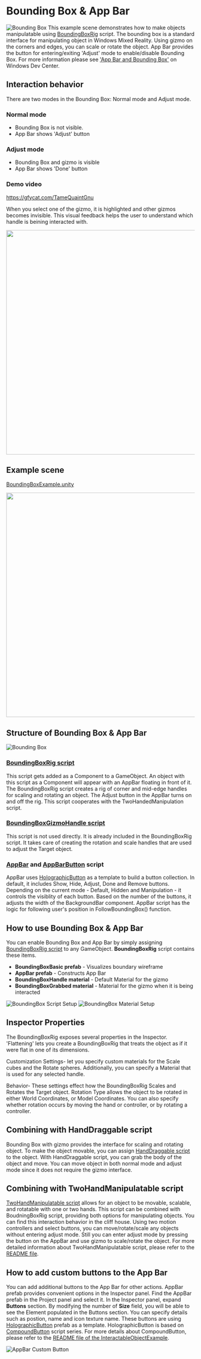 # Bounding Box & App Bar
![Bounding Box](/External/ReadMeImages/MRTK_AppBar_BoundingBox.jpg)
This example scene demonstrates how to make objects manipulatable using [BoundingBoxRig](/Assets/HoloToolkit/UX/Scripts/BoundingBoxes/BoundingBoxRig.cs) script. The bounding box is a standard interface for manipulating object in Windows Mixed Reality. Using gizmo on the corners and edges, you can scale or rotate the object. 
App Bar provides the button for entering/exiting 'Adjust' mode to enable/disable Bounding Box. For more information please see ['App Bar and Bounding Box'](https://developer.microsoft.com/en-us/windows/mixed-reality/app_bar_and_bounding_box) on Windows Dev Center.

## Interaction behavior ##
There are two modes in the Bounding Box: Normal mode and Adjust mode. 
### Normal mode ###
- Bounding Box is not visible. 
- App Bar shows 'Adjust' button

### Adjust mode ###
- Bounding Box and gizmo is visible
- App Bar shows 'Done' button

### Demo video ###
https://gfycat.com/TameQuaintGnu

When you select one of the gizmo, it is highlighted and other gizmos becomes invisible. This visual feedback helps the user to understand which handle is beining interacted with.


<img src="/External/ReadMeImages/MRTK_AppBar_BoundingBox_Interaction.jpg" width="600">

## Example scene ##
[BoundingBoxExample.unity](/Assets/HoloToolkit-Examples/UX/Scenes/BoundingBoxGizmoExample.unity)

<img src="/External/ReadMeImages/MRTK_AppBar_BoundingBox_ExampleScene.jpg" width="600">



## Structure of Bounding Box & App Bar ##
![Bounding Box](/External/ReadMeImages/MRTK_AppBar_BoundingBox_Structure.jpg)
### [BoundingBoxRig script](/Assets/HoloToolkit/UX/Scripts/BoundingBoxes/BoundingBoxRig.cs) ###
This script gets added as a Component to a GameObject. An object with this script as a Component will appear with an AppBar floating in front of it. The BoundingBoxRig script creates a rig of corner and mid-edge handles for scaling and rotating an object. The Adjust button in the AppBar turns on and off the rig. This script cooperates with the TwoHandedManipulation script.



### [BoundingBoxGizmoHandle script](/Assets/HoloToolkit/UX/Scripts/BoundingBoxes/BoundingBoxGizmoHandle.cs) ###
This script is not used directly. It is already included in the BoundingBoxRig script. It takes care of creating the rotation and scale handles that are used to adjust the Target object.




### [AppBar](/Assets/HoloToolkit/UX/Scripts/AppBar/AppBar.cs) and [AppBarButton](/Assets/HoloToolkit/UX/Scripts/AppBar/AppBarButton.cs) script ###
AppBar uses [HolographicButton](/Assets/HoloToolkit/UX/Prefabs/Buttons/HolographicButton.prefab) as a template to build a button collection. In default, it includes Show, Hide, Adjust, Done and Remove buttons. Depending on the current mode - Default, Hidden and Manipulation - it controls the visiblity of each button. Based on the number of the buttons, it adjusts the width of the BackgroundBar component. AppBar script has the logic for following user's position in FollowBoundingBox() function.


## How to use Bounding Box & App Bar ##
You can enable Bounding Box and App Bar by simply assigning [BoundingBoxRig script](/Assets/HoloToolkit/UX/Scripts/BoundingBoxes/BoundingBoxRig.cs) to any GameObject. **BoundingBoxRig** script contains these items.
- **BoundingBoxBasic prefab** - Visualizes boundary wireframe 
- **AppBar prefab** - Constructs App Bar
- **BoundingBoxHandle material** - Default Material for the gizmo
- **BoundingBoxGrabbed material** - Material for the gizmo when it is being interacted

![BoundingBox Script Setup](/External/ReadMeImages/MRTK_AppBar_BoundingBox_ScriptSetup.jpg)
![BoundingBox Material Setup](/External/ReadMeImages/MRTK_AppBar_BoundingBox_Materials.jpg)

## Inspector Properties ##
The BoundingBoxRig exposes several properties in the Inspector. 'Flattening' lets you create a BoundingBoxRig that treats the object as if it were flat in one of its dimensions.

Customization Settings- let you specify custom materials for the Scale cubes and the Rotate spheres. Additionally, you can specify a Material that is used for any selected handle.

Behavior- These settings effect how the BoundingBoxRig Scales and Rotates the Target object. Rotation Type allows the object to be rotated in either World Coordinates, or Model Coordinates. You can also specify whether rotation occurs by moving the hand or controller, or by rotating a controller.

## Combining with HandDraggable script ##
Bounding Box with gizmo provides the interface for scaling and rotating object. To make the object movable, you can assign [HandDraggable script](/Assets/HoloToolkit/InputModule/Scripts/Utilities/Interactions/HandDraggable.cs) to the object. With HandDraggable script, you can grab the body of the object and move. You can move object in both normal mode and adjust mode since it does not require the gizmo interface.

## Combining with TwoHandManipulatable script ##
[TwoHandManipulatable script](/Assets/HoloToolkit/Input/Scripts/Utilities/Interactions/TwoHandManipulatable.cs) allows for an object to be movable, scalable, and rotatable with one or two hands. This script can be combined with BoudningBoxRig script, providing both options for manipulating objects. You can find this interaction behavior in the cliff house. Using two motion controllers and select buttons, you can move/rotate/scale any objects without entering adjust mode. Still you can enter adjust mode by pressing the button on the AppBar and use gizmo to scale/rotate the object. For more detailed information about TwoHandManipulatable script, please refer to the [README file](/Assets/HoloToolkit-Examples/Input/Readme/README_TwoHandManipulationTest.md).


## How to add custom buttons to the App Bar ##
You can add additional buttons to the App Bar for other actions. AppBar prefab provides convenient options in the Inspector panel. Find the AppBar prefab in the Project panel and select it. In the Inspector panel, expand **Buttons** section. By modifying the number of **Size** field, you will be able to see the Element populated in the Buttons section. You can specify details such as postion, name and icon texture name. These buttons are using [HolographicButton](/Assets/HoloToolkit/UX/Prefabs/Buttons/HolographicButton.prefab) prefab as a template. HolographicButton is based on [CompoundButton](/Assets/HoloToolkit/UX/Scripts/Buttons/CompoundButton.cs) script series. For more details about CompoundButton, please refer to the [README file of the InteractableObjectExample](/Assets/HoloToolkit-Examples/UX/Readme/README_InteractableObjectExample.md).

![AppBar Custom Button](/External/ReadMeImages/MRTK_AppBar_BoundingBox_CustomButtons.jpg)

